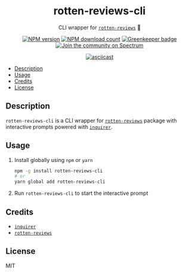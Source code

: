 <div align='center'>

# rotten-reviews-cli

CLI wrapper for [`rotten-reviews`][rotten-reviews] 🍅

[![NPM version](https://img.shields.io/npm/v/rotten-reviews-cli.svg)](https://www.npmjs.com/package/rotten-reviews-cli)
[![NPM download count](https://img.shields.io/npm/dt/rotten-reviews-cli.svg)](https://www.npmjs.com/package/rotten-reviews-cli)
[![Greenkeeper badge](https://badges.greenkeeper.io/ninetwenty-one/rotten-reviews-cli.svg)](https://greenkeeper.io)
[![Join the community on Spectrum](https://withspectrum.github.io/badge/badge.svg)][spectrum]

[![asciicast](https://asciinema.org/a/217956.svg)](https://asciinema.org/a/217956)

</div>

- [Description](#description)
- [Usage](#usage)
- [Credits](#credits)
- [License](#license)

## Description

`rotten-reviews-cli` is a CLI wrapper for [`rotten-reviews`][rotten-reviews] package with interactive prompts powered with [`inquirer`][inquirer].

## Usage

1. Install globally using `npm` or `yarn`

   ```sh
   npm -g install rotten-reviews-cli
   # or
   yarn global add rotten-reviews-cli
   ```

2. Run `rotten-reviews-cli` to start the interactive prompt

## Credits

- [`inquirer`][inquirer]
- [`rotten-reviews`][rotten-reviews]

## License

MIT

[inquirer]: https://github.com/SBoudrias/Inquirer.js
[rotten-reviews]: https://github.com/ninetwenty-one/rotten-reviews
[rotten-tomatoes]: https://www.rottentomatoes.com
[spectrum]: https://spectrum.chat/ninetwenty-one/rotten-reviews
